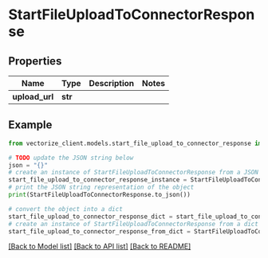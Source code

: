 # StartFileUploadToConnectorResponse


## Properties

Name | Type | Description | Notes
------------ | ------------- | ------------- | -------------
**upload_url** | **str** |  | 

## Example

```python
from vectorize_client.models.start_file_upload_to_connector_response import StartFileUploadToConnectorResponse

# TODO update the JSON string below
json = "{}"
# create an instance of StartFileUploadToConnectorResponse from a JSON string
start_file_upload_to_connector_response_instance = StartFileUploadToConnectorResponse.from_json(json)
# print the JSON string representation of the object
print(StartFileUploadToConnectorResponse.to_json())

# convert the object into a dict
start_file_upload_to_connector_response_dict = start_file_upload_to_connector_response_instance.to_dict()
# create an instance of StartFileUploadToConnectorResponse from a dict
start_file_upload_to_connector_response_from_dict = StartFileUploadToConnectorResponse.from_dict(start_file_upload_to_connector_response_dict)
```
[[Back to Model list]](../README.md#documentation-for-models) [[Back to API list]](../README.md#documentation-for-api-endpoints) [[Back to README]](../README.md)


